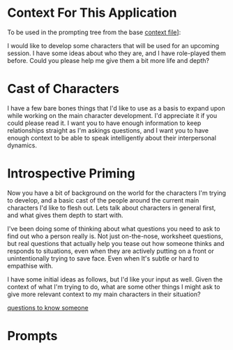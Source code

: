 # Context For This Application

To be used in the prompting tree from the base [context file](../context.md)]:

I would like to develop some characters that will be used for an upcoming session. I have some ideas about who they are, and I have role-played them before. Could you please help me give them a bit more life and depth?

# Cast of Characters

I have a few bare bones things that I'd like to use as a basis to expand upon while working on the main character development. I'd appreciate it if you could please read it. I want you to have enough information to keep relationships straight as I'm  askings questions, and I want you to have enough context to be able to speak intelligently about their interpersonal dynamics.

# Introspective Priming

Now you have a bit of background on the world for the characters I'm trying to develop, and a basic cast of the people around the current main characters I'd like to flesh out. Lets talk about characters in general first, and what gives them depth to start with.

I've been doing some of thinking about what questions you need to ask to find out who a person really is. Not just on-the-nose, worksheet questions, but real questions that actually help you tease out how someone thinks and responds to situations, even when they are actively putting on a front or unintentionally trying to save face. Even when It's subtle or hard to empathise with.

I have some initial ideas as follows, but I'd like your input as well. Given the context of what I'm trying to do, what are some other things I might ask to give more relevant context to my main characters in their situation?

[questions to know someone](./questions_to_know_someone.md)

# Prompts

